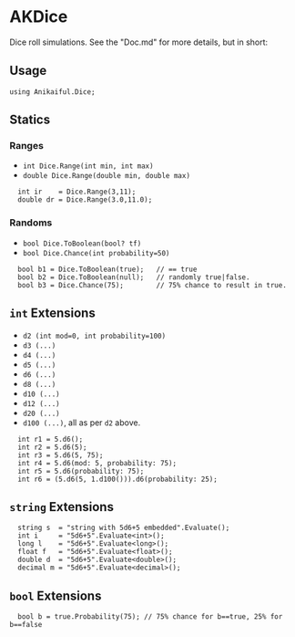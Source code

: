 # AKDice

Dice roll simulations. See the "Doc.md" for more details, but in short:

## Usage

`using Anikaiful.Dice;`

## Statics

### Ranges
* `int Dice.Range(int min, int max)`
* `double Dice.Range(double min, double max)`
```
  int ir    = Dice.Range(3,11);
  double dr = Dice.Range(3.0,11.0);
```
### Randoms
* `bool Dice.ToBoolean(bool? tf)`
* `bool Dice.Chance(int probability=50)`
```
  bool b1 = Dice.ToBoolean(true);   // == true
  bool b2 = Dice.ToBoolean(null);   // randomly true|false.
  bool b3 = Dice.Chance(75);        // 75% chance to result in true.
```
## `int` Extensions
* `d2 (int mod=0, int probability=100)`
* `d3 (...)`
* `d4 (...)`
* `d5 (...)`
* `d6 (...)`
* `d8 (...)`
* `d10 (...)`
* `d12 (...)`
* `d20 (...)`
* `d100 (...)`, all as per `d2` above.
```
  int r1 = 5.d6();
  int r2 = 5.d6(5);
  int r3 = 5.d6(5, 75);
  int r4 = 5.d6(mod: 5, probability: 75);
  int r5 = 5.d6(probability: 75);
  int r6 = (5.d6(5, 1.d100())).d6(probability: 25);
```
## `string` Extensions
```
  string s  = "string with 5d6+5 embedded".Evaluate();
  int i     = "5d6+5".Evaluate<int>();
  long l    = "5d6+5".Evaluate<long>();
  float f   = "5d6+5".Evaluate<float>();
  double d  = "5d6+5".Evaluate<double>();
  decimal m = "5d6+5".Evaluate<decimal>();
```
## `bool` Extensions
```
  bool b = true.Probability(75); // 75% chance for b==true, 25% for b==false
```
